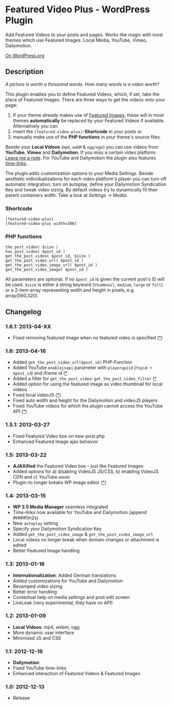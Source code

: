 # Featured Video Plus - WordPress Plugin #
Add Featured Videos to your posts and pages. Works like magic with most themes which use Featured Images. Local Media, YouTube, Vimeo, Dailymotion.

[On WordPress.org](http://wordpress.org/extend/plugins/featured-video-plus/)

## Description ##
*A picture is worth a thousand words. How many words is a video worth?*

This plugin enables you to define Featured Videos, which, if set, take the place of Featured Images. There are three ways to get the videos onto your page:

1. If your theme already makes use of  [Featured Images](http://codex.wordpress.org/Post_Thumbnails), these will in most themes __automatically__ be replaced by your Featured Videos if available. Alternatively you can
2. insert the `[featured-video-plus]`-__Shortcode__ in your posts or
3. manually make use of the __PHP functions__ in your theme's source files.

Beside your __Local Videos__ (`mp4`, `webM` & `ogg/ogv`) you can use videos from __YouTube__, __Vimeo__ and __Dailymotion__. If you miss a certain video platform: [Leave me a note](http://wordpress.org/support/plugin/featured-video-plus). For YouTube and Dailymotion the plugin also features [time-links](http://support.google.com/youtube/bin/answer.py?hl=en&answer=116618).

The plugin adds customization options to your Media Settings. Beside aesthetic individualizations for each video platform's player you can turn off automatic integration, turn on autoplay, define your Dailymotion Syndication Key and tweak video sizing. By default videos try to dynamically fit their parent containers width. Take a look at *Settings -> Media*.

### Shortcode ###

	[featured-video-plus]
	[featured-video-plus width=300]


### PHP functions ###

	the_post_video( $size )
	has_post_video( $post_id )
	get_the_post_video( $post_id, $size )
	get_the_post_video_url( $post_id )
	get_the_post_video_image_url( $post_id )
	get_the_post_video_image( $post_id )

All parameters are optional. If no `$post_id` is given the current post's ID will be used. `$size` is either a string keyword (`thumbnail`, `medium`, `large` or `full`) or a 2-item array representing width and height in pixels, e.g. array(560,320).

## Changelog ##

### 1.6.1: 2013-04-XX ###
* Fixed removing featured image when no featured video is specified ([*](http://wordpress.org/support/topic/featured-image-doesnt-save))

### 1.6: 2013-04-16 ###
* Added `get_the_post_video_url($post_id)` PHP-Function
* Added YouTube `enablejsapi` parameter with `playerapiid` (`fvpid + $post_id`) and iframe id ([*](http://wordpress.org/support/topic/need-filter-for-iframe-and-embed-code-manipulation)
* Added a filter for `get_the_post_video`: `get_the_post_video_filter` ([*](http://wordpress.org/support/topic/need-filter-for-iframe-and-embed-code-manipulation)
* Added option for using the featured image as video thumbnail for local videos
* Fixed local videoJS ([*](http://wordpress.org/support/topic/how-to-style-the-player-play-button-pause-button-etc))
* Fixed auto width and height for the Dailymotion and videoJS players
* Fixed YouTube videos for which the plugin cannot access the YouTube API ([*](http://wordpress.org/support/topic/link-appearing-red-in-featured-video-section))

### 1.5.1: 2013-03-27 ###
* Fixed Featured Video box on new-post.php
* Enhanced Featured Image ajax behavior

### 1.5: 2013-03-22 ###
* __AJAXified__ the Featured Video box - just like Featured Images
* Added options for a) disabling VideoJS JS/CSS, b) enabling VideoJS CDN and c) YouTube `wmode`
* Plugin no longer breaks WP image editor ([*](http://wordpress.org/support/topic/breaks-image-scaling-shows-nan))

### 1.4: 2013-03-15 ###
* __WP 3.5 Media Manager__ seamless integrated
* Time-links now available for YouTube and Dailymotion (append #t###1m2s)
* New `autoplay` setting
* Specify your Dailymotion Syndication Key
* Added `get_the_post_video_image` & `get_the_post_video_image_url`
* Local videos no longer break when domain changes or attachment is edited
* Better Featured Image handling

### 1.3: 2013-01-16 ###
* __Internationalization__: Added German translations
* Added customizations for YouTube and Dailymotion
* Revamped video sizing
* Better error handling
* Contextual help on media settings and post edit screen
* LiveLeak (very experimental, they have no API)

### 1.2: 2013-01-09 ###
* __Local Videos__: mp4, webm, ogg
* More dynamic user interface
* Minimized JS and CSS

### 1.1: 2012-12-16 ###
* __Dailymotion__
* Fixed YouTube time-links
* Enhanced interaction of Featured Videos & Featured Images

### 1.0: 2012-12-13 ###
* Release

